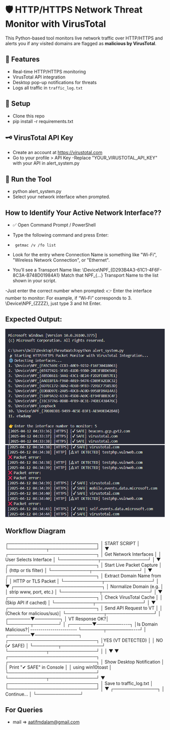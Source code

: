 # 🛡️ HTTP/HTTPS Network Threat Monitor with VirusTotal

This Python-based tool monitors live network traffic over HTTP/HTTPS and alerts you if any visited domains are flagged as **malicious by VirusTotal**.

## 🔧 Features
- Real-time HTTP/HTTPS monitoring
- VirusTotal API integration
- Desktop pop-up notifications for threats
- Logs all traffic in `traffic_log.txt`


## 🚀 Setup
- Clone this repo
- pip install -r requirements.txt

## 🗝️ VirusTotal API Key
- Create an account at https://virustotal.com
- Go to your profile > API Key
-Replace "YOUR_VIRUSTOTAL_API_KEY" with your API in alert_system.py

## 🚀 Run the Tool
- python alert_system.py
- Select your network interface when prompted. 

## How to Identify Your Active Network Interface??
- ✅ Open Command Prompt / PowerShell

- Type the following command and press Enter:
-      getmac /v /fo list
- Look for the entry where Connection Name is something like "Wi-Fi", "Wireless Network Connection", or "Ethernet".

- You’ll see a Transport Name like:
\Device\NPF_{D293B4A3-61C1-4F6F-8C3A-B748D01984A1}
Match that NPF_{...} Transport Name to the list shown in your script.

-Just enter the correct number when prompted:
👉 Enter the interface number to monitor:
For example, if “Wi-Fi” corresponds to 3. \Device\NPF_{ZZZZ}, just type 3 and hit Enter.

## Expected Output:
![alt text](image.png)
![alt text](image-1.png)


## Workflow Diagram 
┌────────────────────────────┐
│        START SCRIPT        │
└────────────┬───────────────┘
             │
             ▼
┌────────────────────────────┐
│  Get Network Interfaces    │
│  User Selects Interface    │
└────────────┬───────────────┘
             │
             ▼
┌────────────────────────────┐
│  Start Live Packet Capture │
│   (http or tls filter)     │
└────────────┬───────────────┘
             │
             ▼
┌────────────────────────────┐
│  Extract Domain Name from  │
│   HTTP or TLS Packet       │
└────────────┬───────────────┘
             │
             ▼
┌────────────────────────────┐
│ Normalize Domain (e.g.     │
│ strip www, port, etc.)     │
└────────────┬───────────────┘
             │
             ▼
┌────────────────────────────┐
│  Check VirusTotal Cache    │
│  (Skip API if cached)      │
└────────────┬───────────────┘
             │
             ▼
┌────────────────────────────┐
│   Send API Request to VT   │
│   (Check for malicious/sus)│
└────────────┬───────────────┘
             │
     ┌───────▼────────┐
     │ VT Response OK?│
     └───────┬────────┘
             │
     ┌───────▼────────----┐
     │Is Domain Malicious?│-----------------------
     └───────┬────────----┘                      |
     ┌───────▼──────────────┐        ┌────────────────────────────┐
     │YES (VT DETECTED)     │        │     NO (✔ SAFE)            │
     └────────┬─────────────┘        └────────────┬───────────────┘
              │                                   │
              ▼                                   ▼
   ┌────────────────────────────┐      ┌────────────────────────────┐
   │ Show Desktop Notification  │      │  Print "✔ SAFE" in Console │
   │      using win10toast      │      └────────────────────────────┘
   └────────────┬───────────────┘
                ▼
   ┌────────────────────────────┐
   │   Save to traffic_log.txt  │
   └────────────────────────────┘
                │
                ▼
        ┌──────────────┐
        │ Continue...  │
        └──────────────┘

## For Queries
- mail => aatifmdalam@gmail.com